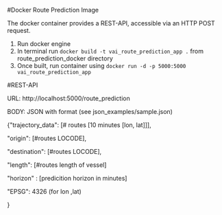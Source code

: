 #Docker Route Prediction Image

The docker container provides a REST-API, accessible via an HTTP POST request. 

1. Run docker engine
2. In terminal run ``docker build -t vai_route_prediction_app .`` from route_prediction_docker directory       
3. Once built, run container using ``docker run -d -p 5000:5000 vai_route_prediction_app``

#REST-API

URL: http://localhost:5000/route_prediction

BODY: JSON with format (see json_examples/sample.json)

{"trajectory_data": [# routes [10 minutes [lon, lat]]],

"origin": [#routes LOCODE],

"destination": [#routes LOCODE],

"length": [#routes length of vessel]

"horizon" : [predicition horizon in minutes]

"EPSG": 4326 (for lon ,lat)

}



 